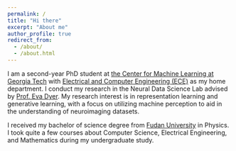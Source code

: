 ```yaml
---
permalink: /
title: "Hi there"
excerpt: "About me"
author_profile: true
redirect_from: 
  - /about/
  - /about.html
---
```


I am a second-year PhD student at [the Center for Machine Learning at Georgia Tech](https://ml.gatech.edu/) with [Electrical and Computer Engineering (ECE)](https://www.ece.gatech.edu/) as my home department. I conduct my research in the Neural Data Science Lab advised by [Prof. Eva Dyer](https://dyerlab.gatech.edu/). My research interest is in representation learning and generative learning, with a focus on utilizing machine perception to aid in the understanding of neuroimaging datasets.

I received my bachelor of science degree from [Fudan University](https://www.fudan.edu.cn/en/) in Physics. I took quite a few courses about Computer Science, Electrical Engineering, and Mathematics during my undergraduate study.
